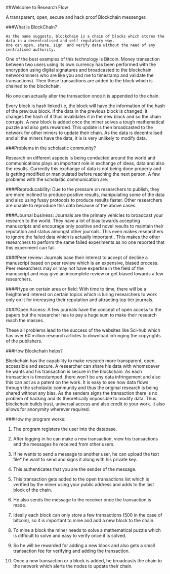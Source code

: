 ##Welcome to Research Flow

A transparent, open, secure and hack proof Blockchain messenger.


###What is BlockChain?
```
As the name suggests, blockchain is a chain of blocks which stores the data in a decentralised and self regulatory way.
One can open, share, sign  and verify data without the need of any centralised authority.
```

One of the best examples of this technology is Bitcoin.
Money transaction between two users using its own currency has been performed with the encryption using digital signatures and broadcasted to the blockchain network(miners who are like you and me to timestamp and validate the transactions).
Then these transactions are added to the block which is chained to the blockchain.

No one can actually alter the transaction once it is appended to the chain.

Every block is hash linked i.e, the block will have the information of the hash of the previous block.
If the data in the previous block is changed, it changes the hash of it thus invalidates it in the new block and so the chain corrupts.
A new block is added once the miner solves a tough mathematical puzzle and also gets rewarded.
This update is then broadcasted to the network for other miners to update their chain.
As the data is decentralised and all the miners have the data, it is is very unlikely to modify data.


###Problems in the scholastic community?

Research on different aspects is being conducted around the world and communications plays an important role in exchange of ideas, data and also the results.
Currently this exchange of data is not being done properly and is getting modified or manipulated before reaching the next person.
A few problems with the scholastic communication are:

####Reproducability:
Due to the pressure on researchers to publish, they are more inclined to produce positive results, manipulating some of the data and also using fussy protocols to produce results faster.
Other researchers are unable to reproduce this data because of the above cases.

####Journal business:
Journals are the primary vehicles to broadcast your research to the world.
They have a lot of bias towards accepting manuscripts and encourage only positive and novel results to maintain their reputation and status amongst other journals.
This even makes researchers to ignore the failed data which is actually important .
This makes the other researchers to perform the same failed experiments as no one reported that this experiment can fail.

####Peer review:
Journals base their interest to accept of decline a manuscript based on peer review which is an expensive, biased process.
Peer researchers may or may not have expertise in the field of the manuscript and may give an incomplete review or get biased towards a few researchers.

####Hype on certain area or field:
With time to time, there will be a heightened interest on certain topics which is luring researchers to work only on it for increasing their reputation and attracting top tier journals.

####Open Access:
A few journals have the concept of open access to the papers but the researcher has to pay a huge sum to make their research reach the masses.

These all problems lead to the success of the websites like Sci-hub which has over 60 million research articles to download infringing the copyrights of the publishers.


###How Blockchain helps?

Blockchain has the capability to make research more transparent, open, accessible and secure.
A researcher can share his data with whomsoever he wants and his transaction is secure in the blockchain.
As each transaction is timestamped ,there won’t be any data infringement and also this can act as a patent on the work.
It is  easy to see how data flows through the scholastic community and thus the original research is being shared without any bias.
As the senders signs the transaction there is no problem of hacking and its theoretically impossible to modify data.
Thus blockchain builds trust, universal access and also credit to your work.
It also allows for anonymity wherever required.


###How my program works:
1.	The program registers the user into the database.

2.	After logging in he can make a new transaction, view his transactions and the messages he received from other users.
3.	If he wants to send a message to another user, he can upload the text file* he want to send and signs it along with his private key.
4.	This authenticates that you are the sender of the message.
5.	This transaction gets added to the open transactions list which is verified by the miner using your public address and adds to the last block of the chain.
6.	He also sends the message to the receiver once the transaction is made.
7.	Ideally each block can only store a few transactions (500 in the case of bitcoin), so it is important to mine and add a new block to the chain.
8.	To mine a block the miner needs to solve a mathematical puzzle which is difficult to solve and easy to verify once it is solved.
9.	So he will be rewarded for adding a new block and also gets a small transaction fee for verifying and adding the transaction.
10.	Once a new transaction or a block is added, he broadcasts the chain to the network which alerts the nodes to update their chain.




